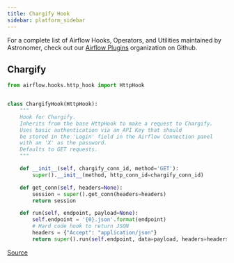 ```yaml
---
title: Chargify Hook
sidebar: platform_sidebar
---
```


For a complete list of Airflow Hooks, Operators, and Utilities maintained by Astronomer, check out our [Airflow Plugins](https://github.com/airflow-plugins?utf8=%E2%9C%93&q=&type=&language=) organization on Github.

## Chargify

~~~ python
from airflow.hooks.http_hook import HttpHook


class ChargifyHook(HttpHook):
    """
    Hook for Chargify.
    Inherits from the base HttpHook to make a request to Chargify.
    Uses basic authentication via an API Key that should
    be stored in the 'Login' field in the Airflow Connection panel
    with an 'X' as the password.
    Defaults to GET requests.
    """

    def __init__(self, chargify_conn_id, method='GET'):
        super().__init__(method, http_conn_id=chargify_conn_id)

    def get_conn(self, headers=None):
        session = super().get_conn(headers=headers)
        return session

    def run(self, endpoint, payload=None):
        self.endpoint = '{0}.json'.format(endpoint)
        # Hard code hook to return JSON
        headers = {"Accept": "application/json"}
        return super().run(self.endpoint, data=payload, headers=headers)
~~~

[Source](https://github.com/airflow-plugins/chargify_plugin/blob/master/hooks/chargify_hook.py)

